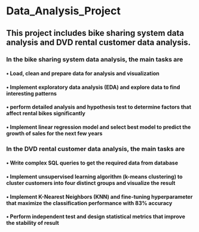 # Data_Analysis_Project
## This project includes bike sharing system data analysis and DVD rental customer data analysis.
### In the bike sharing system data analysis, the main tasks are
#### •	Load, clean and prepare data for analysis and visualization

#### •	Implement exploratory data analysis (EDA) and explore data to find interesting patterns

#### •	perform detailed analysis and hypothesis test to determine factors that affect rental bikes significantly

#### •	Implement linear regression model and select best model to predict the growth of sales for the next few years


### In the DVD rental customer data analysis, the main tasks are
#### •	Write complex SQL queries to get the required data from database

#### •	Implement unsupervised learning algorithm (k-means clustering) to cluster customers into four distinct groups and visualize the result

#### •	Implement K-Nearest Neighbors (KNN) and fine-tuning hyperparameter that maximize the classification performance with 83% accuracy

#### •	Perform independent test and design statistical metrics that improve the stability of result
